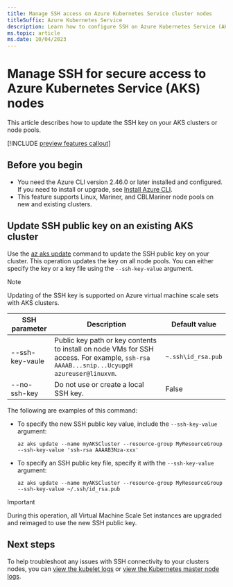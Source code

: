 ```yaml
---
title: Manage SSH access on Azure Kubernetes Service cluster nodes 
titleSuffix: Azure Kubernetes Service
description: Learn how to configure SSH on Azure Kubernetes Service (AKS) cluster nodes.
ms.topic: article
ms.date: 10/04/2023
---
```


# Manage SSH for secure access to Azure Kubernetes Service (AKS) nodes

This article describes how to update the SSH key on your AKS clusters or node pools.

[!INCLUDE [preview features callout](./includes/preview/preview-callout.md)]

## Before you begin

* You need the Azure CLI version 2.46.0 or later installed and configured. If you need to install or upgrade, see [Install Azure CLI][install-azure-cli].
* This feature supports Linux, Mariner, and CBLMariner node pools on new and existing clusters.

## Update SSH public key on an existing AKS cluster

Use the [az aks update][az-aks-update] command to update the SSH public key on your cluster. This operation updates the key on all node pools. You can either specify the key or a key file using the `--ssh-key-value` argument.

> [!NOTE]
> Updating of the SSH key is supported on Azure virtual machine scale sets with AKS clusters.

|SSH parameter |Description |Default value |
|-----|-----|-----|
|--ssh-key-vaule |Public key path or key contents to install on node VMs for SSH access. For example, `ssh-rsa AAAAB...snip...UcyupgH azureuser@linuxvm`.|`~.ssh\id_rsa.pub` |
|--no-ssh-key |Do not use or create a local SSH key. |False |

The following are examples of this command:

* To specify the new SSH public key value, include the `--ssh-key-value` argument:

    ```azurecli
    az aks update --name myAKSCluster --resource-group MyResourceGroup --ssh-key-value 'ssh-rsa AAAAB3Nza-xxx'
    ```

* To specify an SSH public key file, specify it with the `--ssh-key-value` argument:

    ```azurecli
    az aks update --name myAKSCluster --resource-group MyResourceGroup --ssh-key-value ~/.ssh/id_rsa.pub
    ```

> [!IMPORTANT]
> During this operation, all Virtual Machine Scale Set instances are upgraded and reimaged to use the new SSH public key.

## Next steps

To help troubleshoot any issues with SSH connectivity to your clusters nodes, you can [view the kubelet logs][view-kubelet-logs] or [view the Kubernetes master node logs][view-master-logs].

<!-- LINKS - external -->

<!-- LINKS - internal -->
[install-azure-cli]: /cli/azure/install-azure-cli
[az-aks-update]: /cli/azure/aks#az-aks-update
[view-kubelet-logs]: kubelet-logs.md
[view-master-logs]: monitor-aks-reference.md#resource-logs

